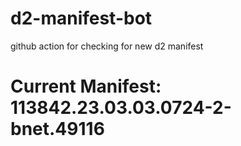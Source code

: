 # d2-manifest-bot
github action for checking for new d2 manifest

# Current Manifest: 113842.23.03.03.0724-2-bnet.49116